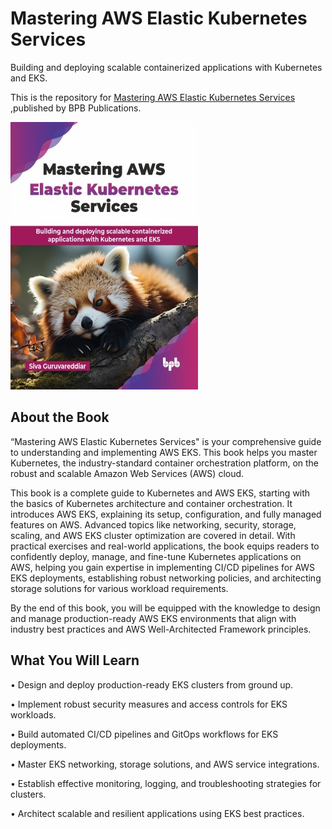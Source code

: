 # Mastering AWS Elastic Kubernetes Services

Building and deploying scalable containerized applications with Kubernetes and EKS.

This is the repository for [Mastering AWS Elastic Kubernetes Services
](https://bpbonline.com/products/mastering-aws-elastic-kubernetes-services?variant=44257687961800),published by BPB Publications.

<img src="9789365899887.jpg">

## About the Book
“Mastering AWS Elastic Kubernetes Services" is your comprehensive guide to understanding and implementing AWS EKS. This book helps you master Kubernetes, the industry-standard container orchestration platform, on the robust and scalable Amazon Web Services (AWS) cloud. 

This book is a complete guide to Kubernetes and AWS EKS, starting with the basics of Kubernetes architecture and container orchestration. It introduces AWS EKS, explaining its setup, configuration, and fully managed features on AWS. Advanced topics like networking, security, storage, scaling, and AWS EKS cluster optimization are covered in detail. With practical exercises and real-world applications, the book equips readers to confidently deploy, manage, and fine-tune Kubernetes applications on AWS, helping you gain expertise in implementing CI/CD pipelines for AWS EKS deployments, establishing robust networking policies, and architecting storage solutions for various workload requirements.

By the end of this book, you will be equipped with the knowledge to design and manage production-ready AWS EKS environments that align with industry best practices and AWS Well-Architected Framework principles.

## What You Will Learn
• Design and deploy production-ready EKS clusters from ground up.

• Implement robust security measures and access controls for EKS workloads.

• Build automated CI/CD pipelines and GitOps workflows for EKS deployments.

• Master EKS networking, storage solutions, and AWS service integrations.

• Establish effective monitoring, logging, and troubleshooting strategies for clusters.

• Architect scalable and resilient applications using EKS best practices.
